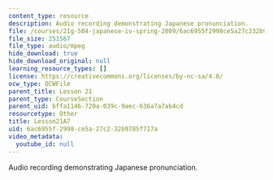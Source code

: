 ```yaml
---
content_type: resource
description: Audio recording demonstrating Japanese pronunciation.
file: /courses/21g-504-japanese-iv-spring-2009/6ac6955f2998ce5a27c232b9785f717a_Lesson21A7.mp3
file_size: 251567
file_type: audio/mpeg
hide_download: true
hide_download_original: null
learning_resource_types: []
license: https://creativecommons.org/licenses/by-nc-sa/4.0/
ocw_type: OCWFile
parent_title: Lesson 21
parent_type: CourseSection
parent_uid: bffa1146-720a-039c-9aec-636a7a7ab4cd
resourcetype: Other
title: Lesson21A7
uid: 6ac6955f-2998-ce5a-27c2-32b9785f717a
video_metadata:
  youtube_id: null
---
```

Audio recording demonstrating Japanese pronunciation.